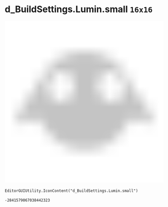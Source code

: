 # d_BuildSettings.Lumin.small `16x16`
<img src="/img/d_BuildSettings.Lumin.small.png" width=512 height=512>

``` CSharp
EditorGUIUtility.IconContent("d_BuildSettings.Lumin.small")
```
```
-2841579067038442323
```
